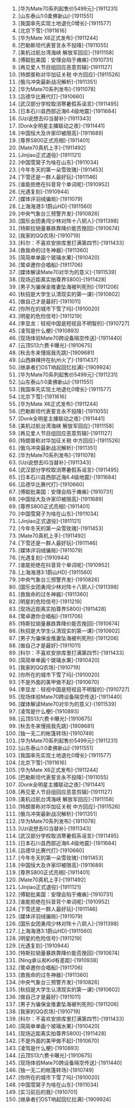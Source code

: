 
1. [华为Mate70系列起售价5499元]-[1911231]
1. [山东泰山1:0柔佛新山]-[1911551]
1. [我国率先实现土地退化0增长]-[1911577]
1. [北京下雪]-[1911616]
1. [华为Mate X6正式发布]-[1911244]
1. [巴勒斯坦代表誓言永不投降]-[1911055]
1. [美机过航台湾海峡 解放军回应]-[1911158]
1. [傅聪批美国：安理会陷于瘫痪]-[1910731]
1. [再见爱人节目组回应恶意剪辑]-[1911127]
1. [特朗普称对华加征关税 中方回应]-[1911526]
1. [俄乌冲突最新战况解析]-[1911351]
1. [华为Mate70系列发布]-[1911078]
1. [吕德华比赛代打]-[1910660]
1. [武汉部分学校取消寒暑假系谣言]-[1911495]
1. [日本石川县西部近海6.4级地震]-[1911684]
1. [Uzi说想去IG当替补]-[1911343]
1. [Donk全明星主播联动之夜]-[1911441]
1. [中国恒大及许家印被限高]-[1911689]
1. [尊界S800正式亮相]-[1911401]
1. [Mate70真机上手]-[1911492]
1. [Jinjiao正式退役]-[1911121]
1. [中国雪窝子为啥在山东]-[1911034]
1. [今年冬天的第一朵雪玫瑰]-[1911453]
1. [下雪还是一群人最好玩]-[1911146]
1. [谁能拒绝在抖音背个单词呢]-[1910952]
1. [光遇复刻]-[1910944]
1. [媒体评羽绒骗局]-[1911079]
1. [上海海港3:1蔚山HD]-[1911560]
1. [中央气象台三预警齐发]-[1910826]
1. [国乐女团勇闯少林对阵十八铜人]-[1911398]
1. [特斯拉销量暴跌靠降价能否挽回]-[1910674]
1. [我家的QQ农场]-[1910719]
1. [科尔：不喜欢安排库里打满第四节]-[1911433]
1. [救我命的过冬神器]-[1911360]
1. [简简单单画个玻璃水果]-[1910420]
1. [鹭卓邀你合唱船]-[1911706]
1. [媒体解读Mate70对华为的意义]-[1911539]
1. [现场近距离实拍尊界S800]-[1911428]
1. [男子为骗保金推妻坠海被判死刑]-[1911206]
1. [秋招是大学生认清现实的第一课]-[1910602]
1. [做自己才是最好]-[1911011]
1. [你所在的城市下雪了吗]-[1910020]
1. [明星的危险信号]-[1911219]
1. [李显龙：轻视中国是短视且不明智的]-[1910727]
1. [凌驾是什么梗]-[1910893]
1. [现场体验Mate70跨设备隔空传送]-[1911440]
1. [云顶S13六费卡曝光]-[1910675]
1. [秋去冬来慢摇我先跳]-[1909681]
1. [山西麻辣拌在杭州火了]-[1911437]
1. [继承者们OST响起回忆拉满]-[1909924]
1. [华为Mate70系列起售价5499元]-[1911231]
1. [山东泰山1:0柔佛新山]-[1911551]
1. [我国率先实现土地退化0增长]-[1911577]
1. [北京下雪]-[1911616]
1. [华为Mate X6正式发布]-[1911244]
1. [巴勒斯坦代表誓言永不投降]-[1911055]
1. [Donk全明星主播联动之夜]-[1911441]
1. [美机过航台湾海峡 解放军回应]-[1911158]
1. [再见爱人节目组回应恶意剪辑]-[1911127]
1. [特朗普称对华加征关税 中方回应]-[1911526]
1. [俄乌冲突最新战况解析]-[1911351]
1. [华为Mate70系列发布]-[1911078]
1. [Uzi说想去IG当替补]-[1911343]
1. [武汉部分学校取消寒暑假系谣言]-[1911495]
1. [日本石川县西部近海6.4级地震]-[1911684]
1. [吕德华比赛代打]-[1910660]
1. [傅聪批美国：安理会陷于瘫痪]-[1910731]
1. [中国恒大及许家印被限高]-[1911689]
1. [尊界S800正式亮相]-[1911401]
1. [中国雪窝子为啥在山东]-[1911034]
1. [Jinjiao正式退役]-[1911121]
1. [今年冬天的第一朵雪玫瑰]-[1911453]
1. [Mate70真机上手]-[1911492]
1. [下雪还是一群人最好玩]-[1911146]
1. [媒体评羽绒骗局]-[1911079]
1. [光遇复刻]-[1910944]
1. [谁能拒绝在抖音背个单词呢]-[1910952]
1. [上海海港3:1蔚山HD]-[1911560]
1. [中央气象台三预警齐发]-[1910826]
1. [国乐女团勇闯少林对阵十八铜人]-[1911398]
1. [救我命的过冬神器]-[1911360]
1. [明星的危险信号]-[1911219]
1. [现场近距离实拍尊界S800]-[1911428]
1. [鹭卓邀你合唱船]-[1911706]
1. [特斯拉销量暴跌靠降价能否挽回]-[1910674]
1. [秋招是大学生认清现实的第一课]-[1910602]
1. [男子为骗保金推妻坠海被判死刑]-[1911206]
1. [做自己才是最好]-[1911011]
1. [科尔：不喜欢安排库里打满第四节]-[1911433]
1. [简简单单画个玻璃水果]-[1910420]
1. [我家的QQ农场]-[1910719]
1. [你所在的城市下雪了吗]-[1910020]
1. [不是外面的美甲做不起]-[1910670]
1. [李显龙：轻视中国是短视且不明智的]-[1910727]
1. [现场体验Mate70跨设备隔空传送]-[1911440]
1. [媒体解读Mate70对华为的意义]-[1911539]
1. [凌驾是什么梗]-[1910893]
1. [云顶S13六费卡曝光]-[1910675]
1. [秋去冬来慢摇我先跳]-[1909681]
1. [独一无二的帐篷转场]-[1910749]
1. [华为Mate70系列起售价5499元]-[1911231]
1. [山东泰山1:0柔佛新山]-[1911551]
1. [我国率先实现土地退化0增长]-[1911577]
1. [北京下雪]-[1911616]
1. [华为Mate X6正式发布]-[1911244]
1. [巴勒斯坦代表誓言永不投降]-[1911055]
1. [Donk全明星主播联动之夜]-[1911441]
1. [再见爱人节目组回应恶意剪辑]-[1911127]
1. [美机过航台湾海峡 解放军回应]-[1911158]
1. [特朗普称对华加征关税 中方回应]-[1911526]
1. [俄乌冲突最新战况解析]-[1911351]
1. [华为Mate70系列发布]-[1911078]
1. [Uzi说想去IG当替补]-[1911343]
1. [武汉部分学校取消寒暑假系谣言]-[1911495]
1. [日本石川县西部近海6.4级地震]-[1911684]
1. [吕德华比赛代打]-[1910660]
1. [今年冬天的第一朵雪玫瑰]-[1911453]
1. [中国恒大及许家印被限高]-[1911689]
1. [尊界S800正式亮相]-[1911401]
1. [Mate70真机上手]-[1911492]
1. [Jinjiao正式退役]-[1911121]
1. [傅聪批美国：安理会陷于瘫痪]-[1910731]
1. [谁能拒绝在抖音背个单词呢]-[1910952]
1. [下雪还是一群人最好玩]-[1911146]
1. [媒体评羽绒骗局]-[1911079]
1. [国乐女团勇闯少林对阵十八铜人]-[1911398]
1. [上海海港3:1蔚山HD]-[1911560]
1. [明星的危险信号]-[1911219]
1. [光遇复刻]-[1910944]
1. [特斯拉销量暴跌靠降价能否挽回]-[1910674]
1. [Ning承认和Kid有差距]-[1910938]
1. [鹭卓邀你合唱船]-[1911706]
1. [救我命的过冬神器]-[1911360]
1. [中央气象台三预警齐发]-[1910826]
1. [秋招是大学生认清现实的第一课]-[1910602]
1. [做自己才是最好]-[1911011]
1. [男子为骗保金推妻坠海被判死刑]-[1911206]
1. [我家的QQ农场]-[1910719]
1. [科尔：不喜欢安排库里打满第四节]-[1911433]
1. [简简单单画个玻璃水果]-[1910420]
1. [现场近距离实拍尊界S800]-[1911428]
1. [不是外面的美甲做不起]-[1910670]
1. [凌驾是什么梗]-[1910893]
1. [云顶S13六费卡曝光]-[1910675]
1. [现场体验Mate70跨设备隔空传送]-[1911440]
1. [独一无二的帐篷转场]-[1910749]
1. [你所在的城市下雪了吗]-[1910020]
1. [中国雪窝子为啥在山东]-[1911034]
1. [实习前后的我]-[1910701]
1. [继承者们OST响起回忆拉满]-[1909924]